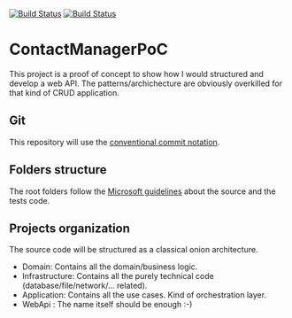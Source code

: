 [![Build Status](https://dev.azure.com/Mithril-Belgium/PoC/_apis/build/status/DCollart.ContactManagerPoC?branchName=master)](https://dev.azure.com/Mithril-Belgium/PoC/_build/latest?definitionId=4&branchName=master)
[![Build Status](https://dev.azure.com/Mithril-Belgium/PoC/_apis/build/status/DCollart.ContactManagerPoC?branchName=master)](https://dev.azure.com/Mithril-Belgium/PoC/_build/latest?definitionId=4&branchName=master)
# ContactManagerPoC
This project is a proof of concept to show how I would structured and develop a web API.
The patterns/archichecture are obviously overkilled for that kind of CRUD application. 

## Git
This repository will use the [conventional commit notation](https://www.conventionalcommits.org/en/v1.0.0/).

## Folders structure
The root folders follow the [Microsoft guidelines](https://docs.microsoft.com/en-us/dotnet/core/porting/project-structure) about the source and the tests code.

## Projects organization
The source code will be structured as a classical onion architecture.

* Domain: Contains all the domain/business logic.
* Infrastructure: Contains all the purely technical code (database/file/network/... related).
* Application: Contains all the use cases. Kind of orchestration layer.
* WebApi : The name itself should be enough :-)